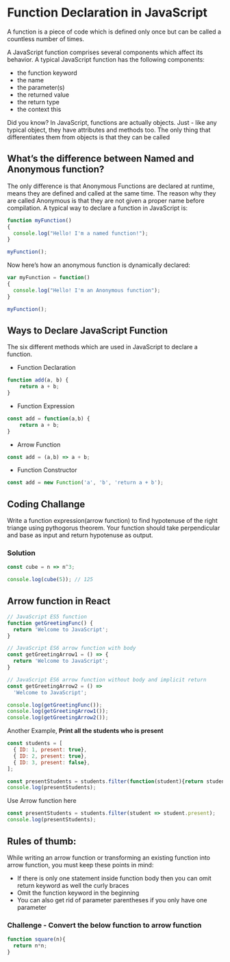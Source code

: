 # Function Declaration in JavaScript

A function is a piece of code which is defined only once but can be called a countless number of times. 

A JavaScript function comprises several components which affect its behavior. A typical JavaScript function has the following components:

- the function keyword
- the name
- the parameter(s)
- the returned value
- the return type
- the context this


Did you know? In JavaScript, functions are actually objects. Just - like any typical object, they have attributes and methods too. The only thing that differentiates them from objects is that they can be called

## What’s the difference between Named and Anonymous function?
The only difference is that Anonymous Functions are declared at runtime, means they are defined and called at the same time. The reason why they are called Anonymous is that they are not given a proper name before compilation. A typical way to declare a function in JavaScript is:

```javascript
function myFunction()
{
  console.log("Hello! I'm a named function!");
}

myFunction();
```
Now here’s how an anonymous function is dynamically declared:

```javascript
var myFunction = function()
{
  console.log("Hello! I'm an Anonymous function");
}

myFunction();
```

## Ways to Declare JavaScript Function
The six different methods which are used in JavaScript to declare a function.

- Function Declaration
```javascript
function add(a, b) {
    return a + b;
}
```

- Function Expression
```javascript
const add = function(a,b) {
    return a + b;
}
```

- Arrow Function
```javascript
const add = (a,b) => a + b;
```

- Function Constructor
```javascript
const add = new Function('a', 'b', 'return a + b');
```

## Coding Challange
Write a function expression(arrow function) to find hypotenuse of the right triange using pythogorus theorem. Your function should take perpendicular and base as input and return hypotenuse as output.

### Solution
```javascript
const cube = n => n^3;

console.log(cube(5)); // 125
```

## Arrow function in React
```javascript
// JavaScript ES5 function
function getGreetingFunc() {
  return 'Welcome to JavaScript';
}

// JavaScript ES6 arrow function with body
const getGreetingArrow1 = () => {
  return 'Welcome to JavaScript';
}

// JavaScript ES6 arrow function without body and implicit return
const getGreetingArrow2 = () =>
  'Welcome to JavaScript';

console.log(getGreetingFunc());
console.log(getGreetingArrow1());
console.log(getGreetingArrow2());
```

Another Example, **Print all the students who is present**
```javascript
const students = [
  { ID: 1, present: true},
  { ID: 2, present: true},
  { ID: 3, present: false}, 
];

const presentStudents = students.filter(function(student){return student.present;});
console.log(presentStudents);
```
 Use Arrow function here
 ```javascript
const presentStudents = students.filter(student => student.present);
console.log(presentStudents);
```

## Rules of thumb:
While writing an arrow function or transforming an existing function into arrow function, you must keep these points in mind:

- If there is only one statement inside function body then you can omit return keyword as well the curly braces
- Omit the function keyword in the beginning
- You can also get rid of parameter parentheses if you only have one parameter

### Challenge - Convert the below function to arrow function
```javascript
function square(n){
  return n*n;
}
```

